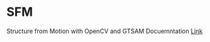 # SFM
Structure from Motion with OpenCV and GTSAM
Docuemntation [Link](https://docs.google.com/document/d/1x3oMZne27wm4ocfP1HC8ixlo9JJGlrVcnmA3pkFvmGk/edit?usp=sharing)
